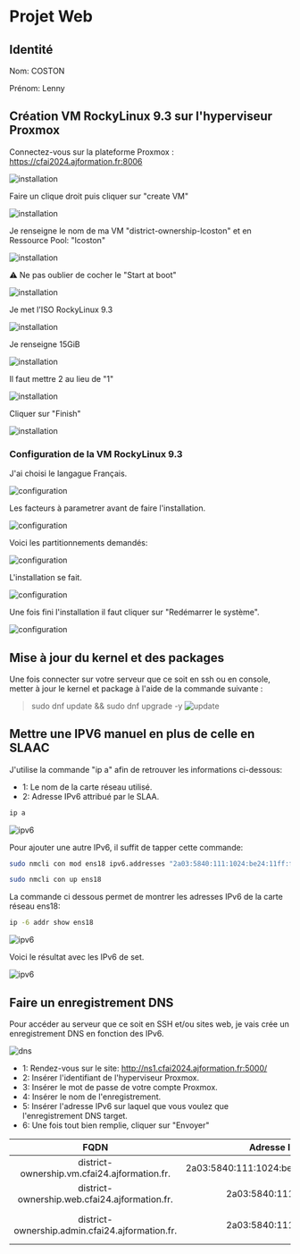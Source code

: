 # Projet Web
## Identité

Nom: COSTON

Prénom: Lenny

##  Création VM RockyLinux 9.3 sur l'hyperviseur Proxmox
Connectez-vous sur la plateforme Proxmox : https://cfai2024.ajformation.fr:8006

![installation](/COSTON_Lenny/images/installation_1.png)

Faire un clique droit puis cliquer sur "create VM"

![installation](/COSTON_Lenny/images/installation_2.png)

Je renseigne le nom de ma VM "district-ownership-lcoston" et en Ressource Pool: "lcoston"

![installation](/COSTON_Lenny/images/installation_3.png)

:warning: Ne pas oublier de cocher le "Start at boot"

![installation](/COSTON_Lenny/images/installation_7.png)

Je met l'ISO RockyLinux 9.3

![installation](/COSTON_Lenny/images/installation_4.png)

Je renseigne 15GiB

![installation](/COSTON_Lenny/images/installation_5.png)

Il faut mettre 2 au lieu de "1"

![installation](/COSTON_Lenny/images/installation_6.png)

Cliquer sur "Finish"

![installation](/COSTON_Lenny/images/installation_8.png)

### Configuration de la VM RockyLinux 9.3
J'ai choisi le langague Français.

![configuration](/COSTON_Lenny/images/configuration_1.png)

Les facteurs à parametrer avant de faire l'installation.

![configuration](/COSTON_Lenny/images/configuration_2.png)

Voici les partitionnements demandés:

![configuration](/COSTON_Lenny/images/configuration_3.png)

L'installation se fait.

![configuration](/COSTON_Lenny/images/configuration_4.png)

Une fois fini l'installation il faut cliquer sur "Redémarrer le système".

![configuration](/COSTON_Lenny/images/configuration_5.png)

## Mise à jour du kernel et des packages
Une fois connecter sur votre serveur que ce soit en ssh ou en console, metter à jour le kernel et package à l'aide de la commande suivante :

> sudo dnf update && sudo dnf upgrade -y
![update](/COSTON_Lenny/images/update_1.png)

## Mettre une IPV6 manuel en plus de celle en SLAAC
J'utilise la commande "ip a" afin de retrouver les informations ci-dessous:
- 1: Le nom de la carte réseau utilisé.
- 2: Adresse IPv6 attribué par le SLAA.
```bash
ip a
```

![ipv6](/COSTON_Lenny/images/ipv6_1.png)

Pour ajouter une autre IPv6, il suffit de tapper cette commande:
```bash
sudo nmcli con mod ens18 ipv6.addresses "2a03:5840:111:1024:be24:11ff:fed6:e28b/64, 2a03:5840:111:1024::9/64"
```
```bash
sudo nmcli con up ens18
```

La commande ci dessous permet de montrer les adresses IPv6 de la carte réseau ens18:
```bash
ip -6 addr show ens18
```

![ipv6](/COSTON_Lenny/images/ipv6_2.png)

Voici le résultat avec les IPv6 de set.

![ipv6](/COSTON_Lenny/images/ipv6_3.png)

## Faire un enregistrement DNS
Pour accéder au serveur que ce soit en SSH et/ou sites web, je vais crée un enregistrement DNS en fonction des IPv6.

![dns](/COSTON_Lenny/images/dns_1.png)
- 1: Rendez-vous sur le site: http://ns1.cfai2024.ajformation.fr:5000/
- 2: Insérer l'identifiant de l'hyperviseur Proxmox.
- 3: Insérer le mot de passe de votre compte Proxmox.
- 4: Insérer le nom de l'enregistrement.
- 5: Insérer l'adresse IPv6 sur laquel que vous voulez que l'enregistrement DNS target. 
- 6: Une fois tout bien remplie, cliquer sur "Envoyer"

| FQDN |Adresse IPv6| Utilisation|
| :---: | :---: |  :---: |
|district-ownership.vm.cfai24.ajformation.fr.|  2a03:5840:111:1024:be24:11ff:fed6:e28b | Accès SSH 
|district-ownership.web.cfai24.ajformation.fr.| 2a03:5840:111:1024::9 | Site web vitrine
|district-ownership.admin.cfai24.ajformation.fr.| 2a03:5840:111:1024::9 | Site web de gestion